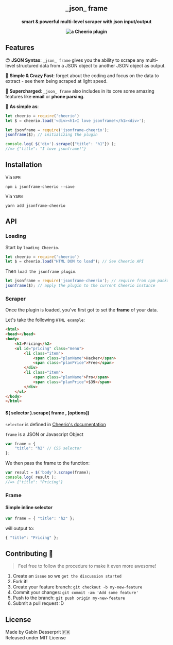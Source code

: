<h2 align="center">_json_ frame</h2> 

<h4 align="center">
<span>smart & powerful multi-level scraper with json input/output</span><br>

![a Cheerio plugin](https://img.shields.io/badge/plugin-Cheerio-red.svg)

</h4>

## Features

😍 **JSON Syntax**: `_json_ frame` gives you the ability to scrape any multi-level structured data from a JSON object to another JSON object as output.

🌈 **Simple & Crazy Fast**: forget about the coding and focus on the data to extract - see them being scraped at light speed.

💪 **Supercharged**: `_json_ frame` also includes in its core some amazing features like **email** or **phone parsing**.

🤙 **As simple as**:

```js
let cheerio = require('cheerio')
let $ = cheerio.load('<div><h1>I love jsonframe!</h1><div>');

let jsonframe = require('jsonframe-cheerio');
jsonframe($); // initializing the plugin

console.log( $('div').scrape({"title": "h1"}) );
//=> {"title": "I love jsonframe!"}

```

## Installation

Via `NPM`

```
npm i jsonframe-cheerio --save
```

Via `YARN`

```
yarn add jsonframe-cheerio
```

## API


### Loading
Start by `loading Cheerio`.

```js
let cheerio = require('cheerio')
let $ = cheerio.load("HTML DOM to load"); // See Cheerio API
```

Then `load the jsonframe plugin`.

```js
let jsonframe = require('jsonframe-cheerio'); // require from npm package
jsonframe($); // apply the plugin to the current Cheerio instance
```

### Scraper 

Once the plugin is loaded, you've first got to set the **frame** of your data.

Let's take the following `HTML example`:

```html
<html>
<head></head>
<body>
	<h2>Pricing</h2>
	<ul id="pricing" class="menu">
		<li class="item">
			<span class="planName">Hacker</span>
			<span class="planPrice">Free</span>
		</div>
		<li class="item">
			<span class="planName">Pro</span>
			<span class="planPrice">$39</span>
		</div>
	</ul>
</body>
</html>
```

#### $( selector ).scrape( frame , [options])

`selector` is defined in [Cheerio's documentation](https://github.com/cheeriojs/cheerio#-selector-context-root-)

`frame` is a JSON or Javascript Object

```js
var frame = {
	"title": "h2" // CSS selector
};
```

We then pass the frame to the function:

```js
var result = $('body').scrape(frame);
console.log( result );
//=> {"title": "Pricing"}
```

### Frame

#### Simple inline selector

```js
var frame = { "title": "h2" };
```

will output to:

```js
{ "title": "Pricing" };
```

## Contributing 🤝
> Feel free to follow the procedure to make it even more awesome!

1. Create an `issue` so we `get the discussion started`
2. Fork it!
3. Create your feature branch: `git checkout -b my-new-feature`
4. Commit your changes: `git commit -am 'Add some feature'`
5. Push to the branch: `git push origin my-new-feature`
6. Submit a pull request :D


## License
Made by Gabin Desserprit 🇫🇷 <br>
Released under MIT License
